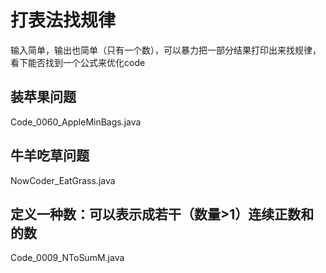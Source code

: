 # 打表法找规律

输入简单，输出也简单（只有一个数），可以暴力把一部分结果打印出来找规律，看下能否找到一个公式来优化code

## 装苹果问题

Code_0060_AppleMinBags.java

## 牛羊吃草问题

NowCoder_EatGrass.java

## 定义一种数：可以表示成若干（数量>1）连续正数和的数

Code_0009_NToSumM.java
